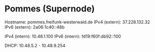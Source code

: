 # Pommes (Supernode)
Hostname: pommes.freifunk-westerwald.de
IPv4 (extern): 37.228.132.32
IPv6 (extern): 2a06:1c40::48b

IPv4 (intern): 10.48.1.100
IPv6 (intern): fd19:f60f:db92::100

DHCP: 10.48.5.2 - 10.48.9.254
